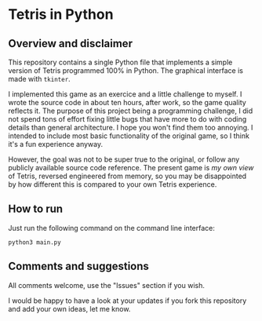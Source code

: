 # Tetris in Python

## Overview and disclaimer

This repository contains a single Python file that implements a simple version
of Tetris programmed 100% in Python. The graphical interface is made with
`tkinter`.

I implemented this game as an exercice and a little challenge to myself. I
wrote the source code in about ten hours, after work, so the game quality
reflects it. The purpose of this project being a programming challenge,
I did not spend tons of effort fixing little bugs that have more to do with
coding details than general architecture. I hope you won't find them too
annoying. I intended to include most basic functionality of the
original game, so I think it's a fun experience anyway.

However, the goal was not to be super true to the original, or follow any
publicly available source code reference. The present game is *my own view*
of Tetris, reversed engineered from memory, so you may be disappointed by
how different this is compared to your own Tetris experience.

## How to run

Just run the following command on the command line interface:

```
python3 main.py
```

## Comments and suggestions

All comments welcome, use the "Issues" section if you wish.

I would be happy to have a look at your updates if you fork this repository
and add your own ideas, let me know.
